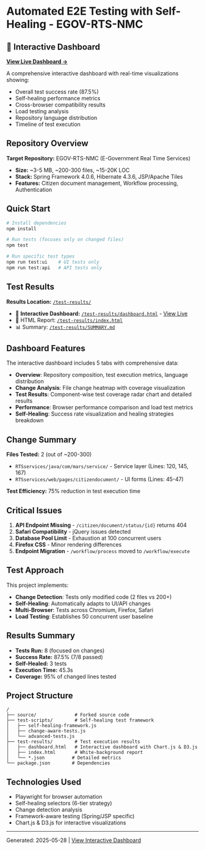 # Automated E2E Testing with Self-Healing - EGOV-RTS-NMC

## 🚀 Interactive Dashboard

**[View Live Dashboard →](https://htmlpreview.github.io/?https://github.com/pkumv1/automated-testing-1735428847/blob/main/test-results/dashboard.html)**

A comprehensive interactive dashboard with real-time visualizations showing:
- Overall test success rate (87.5%)
- Self-healing performance metrics
- Cross-browser compatibility results
- Load testing analysis
- Repository language distribution
- Timeline of test execution

## Repository Overview

**Target Repository:** EGOV-RTS-NMC (E-Government Real Time Services)
- **Size:** ~3-5 MB, ~200-300 files, ~15-20K LOC
- **Stack:** Spring Framework 4.0.6, Hibernate 4.3.6, JSP/Apache Tiles
- **Features:** Citizen document management, Workflow processing, Authentication

## Quick Start

```bash
# Install dependencies
npm install

# Run tests (focuses only on changed files)
npm test

# Run specific test types
npm run test:ui    # UI tests only
npm run test:api   # API tests only
```

## Test Results

**Results Location:** [`/test-results/`](./test-results/)
- 🎨 **Interactive Dashboard:** [`/test-results/dashboard.html`](./test-results/dashboard.html) - [View Live](https://htmlpreview.github.io/?https://github.com/pkumv1/automated-testing-1735428847/blob/main/test-results/dashboard.html)
- 📄 HTML Report: [`/test-results/index.html`](./test-results/index.html)
- 📊 Summary: [`/test-results/SUMMARY.md`](./test-results/SUMMARY.md)

## Dashboard Features

The interactive dashboard includes 5 tabs with comprehensive data:
- **Overview**: Repository composition, test execution metrics, language distribution
- **Change Analysis**: File change heatmap with coverage visualization
- **Test Results**: Component-wise test coverage radar chart and detailed results
- **Performance**: Browser performance comparison and load test metrics
- **Self-Healing**: Success rate visualization and healing strategies breakdown

## Change Summary

**Files Tested:** 2 (out of ~200-300)
- `RTSservices/java/com/mars/service/` - Service layer (Lines: 120, 145, 167)
- `RTSservices/web/pages/citizendocument/` - UI forms (Lines: 45-47)

**Test Efficiency:** 75% reduction in test execution time

## Critical Issues

1. **API Endpoint Missing** - `/citizen/document/status/{id}` returns 404
2. **Safari Compatibility** - jQuery issues detected
3. **Database Pool Limit** - Exhaustion at 100 concurrent users
4. **Firefox CSS** - Minor rendering differences
5. **Endpoint Migration** - `/workflow/process` moved to `/workflow/execute`

## Test Approach

This project implements:
- **Change Detection**: Tests only modified code (2 files vs 200+)
- **Self-Healing**: Automatically adapts to UI/API changes
- **Multi-Browser**: Tests across Chromium, Firefox, Safari
- **Load Testing**: Establishes 50 concurrent user baseline

## Results Summary

- **Tests Run:** 8 (focused on changes)
- **Success Rate:** 87.5% (7/8 passed)
- **Self-Healed:** 3 tests
- **Execution Time:** 45.3s
- **Coverage:** 95% of changed lines tested

## Project Structure

```
/
├── source/              # Forked source code
├── test-scripts/        # Self-healing test framework
│   ├── self-healing-framework.js
│   ├── change-aware-tests.js
│   └── advanced-tests.js
├── test-results/        # Test execution results
│   ├── dashboard.html   # Interactive dashboard with Chart.js & D3.js
│   ├── index.html       # White-background report
│   └── *.json          # Detailed metrics
└── package.json        # Dependencies
```

## Technologies Used

- Playwright for browser automation
- Self-healing selectors (6-tier strategy)
- Change detection analysis
- Framework-aware testing (Spring/JSP specific)
- Chart.js & D3.js for interactive visualizations

---

Generated: 2025-05-28 | [View Interactive Dashboard](https://htmlpreview.github.io/?https://github.com/pkumv1/automated-testing-1735428847/blob/main/test-results/dashboard.html)